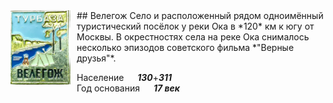 <!--2023-03-30 00:03:06-->
<img src="./Velegozh.png" width="96px" align=left style="margin-right:10px">
## Велегож
Село и расположенный рядом одноимённый туристический посёлок у реки Ока в *120* км к югу от Москвы.
В окрестностях села на реке Ока снималось несколько эпизодов советского фильма *"Верные друзья"*.

Население &emsp; ***130***+***311*** &emsp;<br>
Год&nbsp;основания &emsp; ***17 век***